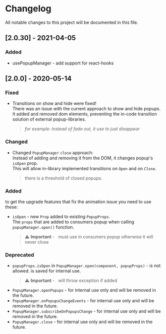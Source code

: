 # Changelog
All notable changes to this project will be documented in this file.

## [2.0.30] - 2021-04-05
### Added
- usePopupManager - add support for react-hooks

## [2.0.0] - 2020-05-14
### Fixed
- Transitions on show and hide were fixed! <br>
  There was an issue with the current approach to show and hide popups.<br>
  It added and removed dom elements, preventing the in-code transition solution of external popup-libraries.<br>
  ><i>for example: instead of fade out, it use to just disappear</i>
### Changed
- Changed `PopupManager` `close` approach:<br>
  Instead of adding and removing it from the DOM, it changes popup's `isOpen` prop.<br>
  This will allow in-library implemented transitions on `Open` and on `Close`.<br>
  > there is a threshold of closed popups.
### Added
to get the upgrade features that fix the animation issue you need to use these:
- `isOpen` - new `Prop` added to existing `PopupProps`. <br>
  The `props` that are added to consumers popup when calling `popupManager.open()` function.<br>

  >:warning:&nbsp;**Important** - &nbsp; must use in consumers popup otherwise it will never close

### Deprecated
- `popupProps.isOpen` in `PopupManager.open(component, popupProps)`  - is not allowed. is saved for internal use.
  >:warning:&nbsp;**Important** - &nbsp; will throw exception if added
- `PopupManager.openPopups`  - for internal use only and will be removed in the future.
- `PopupManager.onPopupsChangeEvents`  - for internal use  only and will be removed in the future.
- `PopupManager.subscribeOnPopupsChange`  - for internal use  only and will be removed in the future.
- `PopupManager.close`  - for internal use  only and will be removed in the future.



